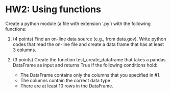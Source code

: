 # HW2: Using functions
Create a python module (a file with extension ‘.py’) with the following functions:

1. (4 points) Find an on-line data source (e.g., from data.gov). Write python codes that read the on-line file and create a data frame that has at least 3 columns.

1. (3 points) Create the function test_create_dataframe that takes a pandas DataFrame as input and returns True if the following conditions hold:
   - The DataFrame contains only the columns that you specified in #1.
   - The columns contain the correct data type
   - There are at least 10 rows in the DataFrame.
